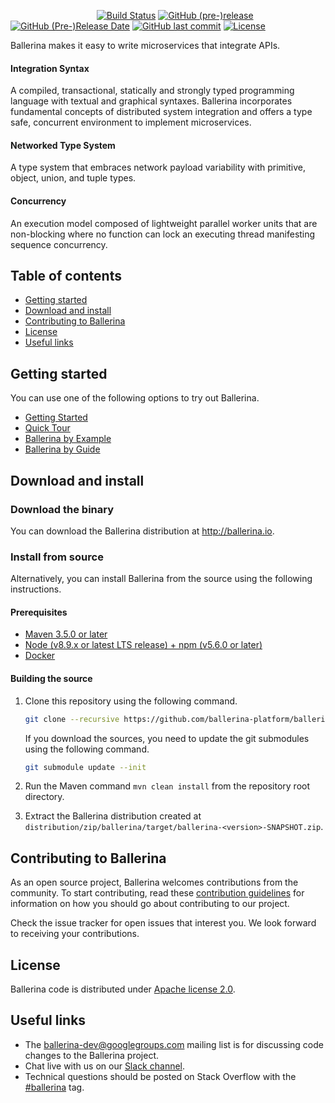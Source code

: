 &nbsp;&nbsp;&nbsp;&nbsp;&nbsp;&nbsp;&nbsp;&nbsp;&nbsp;&nbsp;&nbsp;&nbsp;&nbsp;&nbsp;&nbsp;&nbsp;&nbsp;&nbsp;&nbsp;&nbsp;&nbsp;&nbsp;&nbsp;&nbsp;&nbsp;&nbsp;&nbsp;&nbsp;&nbsp;&nbsp;&nbsp;&nbsp;&nbsp;&nbsp;
[![Build Status](https://wso2.org/jenkins/view/All%20Builds/job/ballerina-platform/job/ballerina/badge/icon)](https://wso2.org/jenkins/view/All%20Builds/job/ballerina-platform/job/ballerina/)
[![GitHub (pre-)release](https://img.shields.io/github/release/ballerina-platform/ballerina-lang/all.svg)](https://github.com/ballerina-platform/ballerina-lang/releases)
[![GitHub (Pre-)Release Date](https://img.shields.io/github/release-date-pre/ballerina-platform/ballerina-lang.svg)](https://github.com/ballerina-platform/ballerina-lang/releases)
[![GitHub last commit](https://img.shields.io/github/last-commit/ballerina-platform/ballerina-lang.svg)](https://github.com/ballerina-platform/ballerina-lang/commits/master)
[![License](https://img.shields.io/badge/License-Apache%202.0-blue.svg)](https://opensource.org/licenses/Apache-2.0)

Ballerina makes it easy to write microservices that integrate APIs.

#### Integration Syntax
A compiled, transactional, statically and strongly typed programming language with textual and graphical syntaxes. Ballerina incorporates fundamental concepts of distributed system integration and offers a type safe, concurrent environment to implement microservices.

#### Networked Type System
A type system that embraces network payload variability with primitive, object, union, and tuple types.

#### Concurrency
An execution model composed of lightweight parallel worker units that are non-blocking where no function can lock an executing thread manifesting sequence concurrency. 
 
## Table of contents

- [Getting started](#getting-started)
- [Download and install](#download-and-install)
- [Contributing to Ballerina](#contributing-to-ballerina)
- [License](#license)
- [Useful links](#useful-links)

## Getting started

You can use one of the following options to try out Ballerina.

* [Getting Started](https://ballerina.io/learn/getting-started/)
* [Quick Tour](https://ballerina.io/learn/quick-tour/)
* [Ballerina by Example](https://ballerina.io/learn/by-example/) 
* [Ballerina by Guide](https://ballerina.io/learn/by-guide/)

## Download and install

### Download the binary

You can download the Ballerina distribution at http://ballerina.io.

### Install from source

Alternatively, you can install Ballerina from the source using the following instructions.

#### Prerequisites

* [Maven 3.5.0 or later](https://maven.apache.org/download.cgi)
* [Node (v8.9.x or latest LTS release) + npm (v5.6.0 or later)](https://nodejs.org/en/download/)
* [Docker](https://www.docker.com/get-docker)

#### Building the source

1. Clone this repository using the following command.

    ```bash
    git clone --recursive https://github.com/ballerina-platform/ballerina-lang
    ```

    If you download the sources, you need to update the git submodules using the following command.
    
    ```bash
    git submodule update --init 
    ```
2. Run the Maven command ``mvn clean install`` from the repository root directory.
3. Extract the Ballerina distribution created at `distribution/zip/ballerina/target/ballerina-<version>-SNAPSHOT.zip`.

## Contributing to Ballerina

As an open source project, Ballerina welcomes contributions from the community. To start contributing, read these [contribution guidelines](https://github.com/ballerina-platform/ballerina-lang/blob/master/CONTRIBUTING.md) for information on how you should go about contributing to our project.

Check the issue tracker for open issues that interest you. We look forward to receiving your contributions.

## License

Ballerina code is distributed under [Apache license 2.0](https://github.com/ballerina-platform/ballerina-lang/blob/master/LICENSE).

## Useful links

* The ballerina-dev@googlegroups.com mailing list is for discussing code changes to the Ballerina project.
* Chat live with us on our [Slack channel](https://ballerina-platform.slack.com/).
* Technical questions should be posted on Stack Overflow with the [#ballerina](https://stackoverflow.com/questions/tagged/ballerina) tag.
